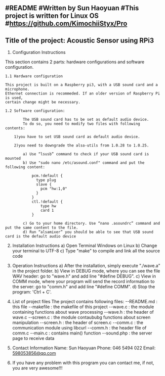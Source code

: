 #README
#Written by Sun Haoyuan
#This project is written for Linux OS
#https://github.com/KimochiiStyx/Pro
------------------------------------------------
Title of the project: Acoustic Sensor using RPi3
------------------------------------------------

1. Configuration Instructions

This section contains 2 parts: hardware configurations and software configuration.

	1.1 Hardware configuration
	
	This project is built on a Raspberry pi3, with a USB sound card and a microphone.
	Ethernet connection is recommeded. If an older version of Raspberry Pi is used,
	certain change might be necessary.
	
	1.2 Software configuration:
	
			The USB sound card has to be set as default audio device.
			To do so, you need to modify two files with following contents:
	
		1)you have to set USB sound card as default audio device.
	
		2)you need to downgrade the alsa-utils from 1.0.28 to 1.0.25.
	
			a) Use “lsusb” command to check if your USB sound card is mounted
			b) Use "sudo nano /etc/asound.conf" command and put the following content:
	
				pcm.!default {
				  type plug
				  slave {
				    pcm "hw:1,0"	
				  }
				}
				ctl.!default {
				    type hw
				    card 1
				}
	
			c) Go to your home directory. Use “nano .asoundrc” command and put the same content to the file.
			d) Run “alsamixer” you should be able to see that USB sound card is the default audio device

2. Installation Instructions
	a) Open Terminal Windows on Linux
	b) Change your terminal to UTF-8
	c) Type "make" to compile and link all the source code

3. Operation Instructions
	a) After the installation, simply execute "./wave.a" in the project folder.
	b) View in DEBUG mode, where you can see the file WAV header: go to "wave.h" and add line "#define DEBUG".
	c) View in COMM  mode, where your program will send the record information to the server: go to "comm.h" and add line "#define COMM".
	d) Stop the program: 'Ctrl + C'.

4. List of project files
The project contains following files:
--README.md :  this file
--makefile  :  the makefile of this project
--wave.c    :  the module containing functions about wave processing
--wave.h    :  the header of wave.c
--screen.c  :  the module contaububg functions about screen manipulation
--screen.h  :  the header of screen.c
--comm.c    :  the communication module using libcurl
--comm.h    :  the header file of comm.c
--main.c    :  contains main() function
--sound.php :  the server page to receive data

5. Contact Information
	Name: Sun Haoyuan
	Phone: 046 5494 022
	Email: 598053856@qq.com

6. If you have any problem with this program you can contact me, if not, you are very awesome!!! 
